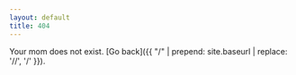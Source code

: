 ```yaml
---
layout: default
title: 404
---
```


Your mom does not exist. [Go back]({{ "/" | prepend: site.baseurl | replace: '//', '/' }}).
